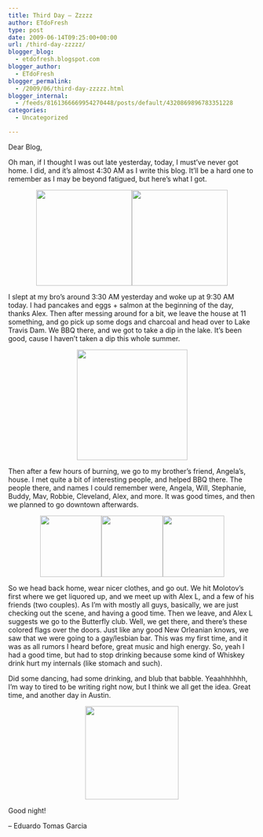 ```yaml
---
title: Third Day – Zzzzz
author: ETdoFresh
type: post
date: 2009-06-14T09:25:00+00:00
url: /third-day-zzzzz/
blogger_blog:
  - etdofresh.blogspot.com
blogger_author:
  - ETdoFresh
blogger_permalink:
  - /2009/06/third-day-zzzzz.html
blogger_internal:
  - /feeds/8161366669954270448/posts/default/4320869896783351228
categories:
  - Uncategorized

---
```

Dear Blog,

Oh man, if I thought I was out late yesterday, today, I must&#8217;ve never got home. I did, and it&#8217;s almost 4:30 AM as I write this blog. It&#8217;ll be a hard one to remember as I may be beyond fatigued, but here&#8217;s what I got.

<p align="center">
  <a href="http://photos-g.ak.fbcdn.net/hphotos-ak-snc1/hs099.snc1/4751_90111151459_623396459_1837294_6522027_n.jpg"><img src="http://photos-g.ak.fbcdn.net/hphotos-ak-snc1/hs099.snc1/4751_90111151459_623396459_1837294_6522027_n.jpg" width="195" /></a><a href="http://photos-b.ak.fbcdn.net/hphotos-ak-snc1/hs099.snc1/4751_90111176459_623396459_1837297_1466812_n.jpg"><img src="http://photos-b.ak.fbcdn.net/hphotos-ak-snc1/hs099.snc1/4751_90111176459_623396459_1837297_1466812_n.jpg" width="195" /></a>
</p>

I slept at my bro&#8217;s around 3:30 AM yesterday and woke up at 9:30 AM today. I had pancakes and eggs + salmon at the beginning of the day, thanks Alex. Then after messing around for a bit, we leave the house at 11 something, and go pick up some dogs and charcoal and head over to Lake Travis Dam. We BBQ there, and we got to take a dip in the lake. It&#8217;s been good, cause I haven&#8217;t taken a dip this whole summer.

<p align="center">
  <a href="http://photos-g.ak.fbcdn.net/hphotos-ak-snc1/hs119.snc1/4751_90111201459_623396459_1837302_4991161_n.jpg"><img src="http://photos-g.ak.fbcdn.net/hphotos-ak-snc1/hs119.snc1/4751_90111201459_623396459_1837302_4991161_n.jpg" width="225" /></a>
</p>

Then after a few hours of burning, we go to my brother&#8217;s friend, Angela&#8217;s, house. I met quite a bit of interesting people, and helped BBQ there. The people there, and names I could remember were, Angela, Will, Stephanie, Buddy, Mav, Robbie, Cleveland, Alex, and more. It was good times, and then we planned to go downtown afterwards.

<p align="center">
  <a href="http://photos-c.ak.fbcdn.net/hphotos-ak-snc1/hs099.snc1/4751_90111271459_623396459_1837314_7968813_n.jpg"><img src="http://photos-c.ak.fbcdn.net/hphotos-ak-snc1/hs099.snc1/4751_90111271459_623396459_1837314_7968813_n.jpg" width="125" /></a><a href="http://photos-g.ak.fbcdn.net/hphotos-ak-snc1/hs119.snc1/4751_90111406459_623396459_1837334_2925953_n.jpg"><img src="http://photos-g.ak.fbcdn.net/hphotos-ak-snc1/hs119.snc1/4751_90111406459_623396459_1837334_2925953_n.jpg" width="125" /></a><a href="http://photos-c.ak.fbcdn.net/hphotos-ak-snc1/hs119.snc1/4751_90111426459_623396459_1837338_6174956_n.jpg"><img src="http://photos-c.ak.fbcdn.net/hphotos-ak-snc1/hs119.snc1/4751_90111426459_623396459_1837338_6174956_n.jpg" width="125" /></a>
</p>

So we head back home, wear nicer clothes, and go out. We hit Molotov&#8217;s first where we get liquored up, and we meet up with Alex L, and a few of his friends (two couples). As I&#8217;m with mostly all guys, basically, we are just checking out the scene, and having a good time. Then we leave, and Alex L suggests we go to the Butterfly club. Well, we get there, and there&#8217;s these colored flags over the doors. Just like any good New Orleanian knows, we saw that we were going to a gay/lesbian bar. This was my first time, and it was as all rumors I heard before, great music and high energy. So, yeah I had a good time, but had to stop drinking because some kind of Whiskey drink hurt my internals (like stomach and such).

Did some dancing, had some drinking, and blub that babble. Yeaahhhhhh, I&#8217;m way to tired to be writing right now, but I think we all get the idea. Great time, and another day in Austin.

<p align="center">
  <a href="http://photos-b.ak.fbcdn.net/hphotos-ak-snc1/hs099.snc1/4751_90466716459_623396459_1842913_7139892_n.jpg"><img src="http://photos-b.ak.fbcdn.net/hphotos-ak-snc1/hs099.snc1/4751_90466716459_623396459_1842913_7139892_n.jpg" width="190" /></a>
</p>

Good night!

&#8211; Eduardo Tomas Garcia